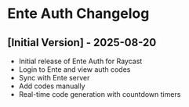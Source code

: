 # Ente Auth Changelog

## [Initial Version] - 2025-08-20

- Initial release of Ente Auth for Raycast
- Login to Ente and view auth codes
- Sync with Ente server
- Add codes manually
- Real-time code generation with countdown timers